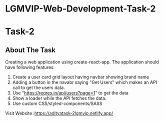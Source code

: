 # LGMVIP-Web-Development-Task-2

# Task-2

## About The Task
Creating a web application using create-react-app. The application should have following features:
1. Create a user card grid layout having navbar showing brand name
2. Adding a button in the navabr saying "Get Users" which makes an API call to get the users data.
3. Use "https://reqres.in/api/users?page=1" to get the data
4. Show a loader while the API fetches the data.
5. Use custom CSS/styled-components/SASS

Visit Website :https://adityatask-2lgmvip.netlify.app/
